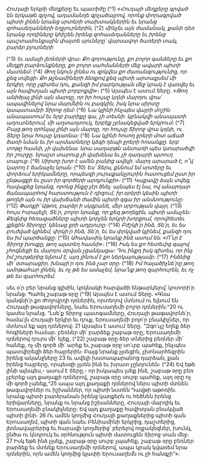 
Հուդայի երկրի մեղքերը եւ պատիժը
(^1) _«Հուդայի մեղքերը գրված են երկաթե գրչով,
ադամանդե գրչածայրով,
որոնք փորագրված պիտի լինեն նրանց սրտերի տախտակներին
եւ նրանց զոհասեղանների եղջյուրներին,_
(^2) _մինչեւ այն ժամանակ,
քանի դեռ նրանց որդիները կհիշեն իրենց զոհասեղանները
եւ իրենց պաշտամունքային փայտե սյուները՝
վարսավոր ծառերի տակ,
բարձր բլուրների_


(^3) _եւ ամայի լեռների վրա։ Քո զորությունը, քո բոլոր գանձերը
եւ քո մեղքի բարձունքները,
քո բոլոր սահմանների մեջ ավարի պիտի մատնեմ։_
(^4) _Թող նկուն լինես ու զրկվես քո ժառանգությունից, որ քեզ տվեցի։
Քո թշնամիների ձեռքով քեզ պիտի արտաքսեմ մի երկիր,
որը չգիտես դու,
քանզի իմ բարկության մեջ կրակ է վառվել
եւ այն հավիտյան պիտի բորբոքվի»։_
(^5) Այսպես է ասում Տերը.
_«Թող անիծյալ լինի այն մարդը,
որ իր հույսը կդնի մարդու վրա՝
ապավինելով նրա մարմնին ու բազկին,
իսկ նրա սիրտը կապստամբի Տիրոջ դեմ։_
(^6) _Նա կլինի ինչպես վայրի մոշին անապատում
եւ երբ բարիքը գա, չի տեսնի.
կբնակվի անապատի աղուտներում,
մի աղտաղտուկ,
երբեք չբնակեցված երկրում։_
(^7) _Բայց թող օրհնյալ լինի այն մարդը,
որ հույսը Տիրոջ վրա կդնի,
ու Տերը նրա հույսը կդառնա։_
(^8) _Նա կլինի հոսող ջրերի մոտ աճած ծառի նման
եւ իր արմատները կձգի դեպի ջրերի հոսանքը.
երբ տոթը հասնի, չի վախենա.
նրա սաղարթն անտառի պես կտարածվի իր շուրջը.
երաշտ տարուց չի վախենա
եւ չի դադարի պտուղ տալուց։_
(^9) _Սիրտը խոր է ամեն բանից ավելի.
մարդ արարած է, ո՞վ կարող է ճանաչել նրան։_
(^10) _Ես՝ Տերս, քննում եմ սրտերը
եւ փորձում երիկամները,
որպեսզի յուրաքանչյուրին հատուցեմ
ըստ իր ընթացքի եւ ըստ իր գործերի արդյունքի»։_
(^11) _Կաքավը ձայն տվեց,
հավաքեց նրանց, որոնց ինքը չէր ծնել.
այնպես էլ նա, ով անարդար ճանապարհով հարստություն է դիզում,
իր օրերի կեսին պիտի թողնի այն
ու իր վախճանի ժամին պիտի զգա իր անմտությունը։_
(^12) _Փառքի՛ Աթոռ, բարձր ի սկզբանե,
մեր սրբության վայր,_
(^13) _հույս Իսրայելի, Տե՛ր,
բոլոր նրանք, որ քեզ թողեցին, պիտի ամաչեն։
Քեզնից հեռացածները պիտի կորչեն երկրի խորքում,
որովհետեւ լքեցին Տիրոջը՝ կենաց ջրի աղբյուրը։_
(^14) _Բժշկի՛ր ինձ, Տե՛ր,
եւ ես բուժված կլինեմ,
փրկի՛ր ինձ, Տե՛ր,
եւ ես փրկված կլինեմ,
քանզի դու ես իմ պարծանքը։_
(^15) _Ահավասիկ նրանք ինձ ասում են.
«Ո՞ւր է Տիրոջ խոսքը,
թող այստեղ հասնի»։_
(^16) _Իսկ ես քո հետեւից գալով չհոգնեցի
եւ մարդու օրվան չցանկացա։
Դու ինքդ իսկ գիտես,
որ ինչ իմ շուրթերից ելնում է,
այդ լինում է քո ներկայությամբ։_
(^17) _Ինձնից մի՛ օտարացիր,
խնայի՛ր դու ինձ չար օրը։_
(^18) _Իմ հալածիչնե՛րը թող ամոթահար լինեն,
եւ ոչ թե ես ամաչեմ,
նրա՛նք թող զարհուրեն,
եւ ոչ թե ես զարհուրեմ._


սեւ օ՛ր բեր նրանց գլխին,
կրկնակի հարվածի ենթարկելով՝ կոտորի՛ր նրանց։
Պահել շաբաթ օրը
(^19) Այսպես է ասում Տերը. «Գնա կանգնի՛ր քո ժողովրդի դռներին, որտեղով մտնում ու ելնում են Հուդայի
թագավորները, նաեւ Երուսաղեմի բոլոր դռներին.^20 ու կասես նրանց. “Լսե՛ք Տիրոջ պատգամները, Հուդայի
թագավորնե՛ր, համա՛յն Հուդայի երկիր եւ դուք, Երուսաղեմի բոլո՛ր բնակիչներ, որ մտնում եք այդ դռներով։ 21 Այսպես է
ասում Տերը. “Զգո՛ւյշ եղեք ձեր հոգիների համար. բեռներ մի՛ բարձեք շաբաթ օրը, Երուսաղեմի դռներով դուրս մի՛ ելեք,
(^22) շաբաթ օրը ձեր տներից բեռներ մի՛ հանեք, ոչ մի գործ մի՛ արեք եւ շաբաթ օրը սո՛ւրբ պահեք, ինչպես պատվիրեցի ձեր
հայրերին։ Բայց նրանք չլսեցին, չխոնարհեցրին իրենց ականջները 23 եւ ավելի խստապարանոց դարձան, քան իրենց
հայրերը, որպեսզի չլսեն ինձ եւ խրատ չընդունեն։
(^24) Եվ եթե լինի այնպես,- ասում է Տերը,- որ իսկապես լսեք ինձ, շաբաթ օրը բեռ չբերեք այդ քաղաքի դռներով, շաբաթ
օրը սուրբ պահեք, այդ օրը ոչ մի գործ չանեք,^25 ապա այդ քաղաքի դռներով ներս պիտի մտնեն թագավորներ ու
իշխաններ, որ պիտի նստեն Դավթի աթոռին. նրանք պիտի բարձրանան իրենց կառքերն ու հեծնեն իրենց երիվարները,
նրանք ու նրանց իշխանները, Հուդայի մարդիկ եւ Երուսաղեմի բնակիչները։ Եվ այդ քաղաքը հավիտյան բնակված պիտի
լինի։ 26 Ու ամեն կողմից Հուդայի քաղաքներից պիտի գան Երուսաղեմ, պիտի գան նաեւ Բենիամինի երկրից, դաշտերից,
լեռնավայրերից եւ հարավի կողմերից՝ բերելով ողջակեզներ, խունկ, ընծա ու կնդրուկ եւ օրհնություն պիտի մատուցեն
Տիրոջ տան մեջ։ 27 Իսկ եթե ինձ չլսեք, շաբաթ օրը սուրբ չպահեք, շաբաթ օրը բեռներ բարձեք եւ մտնեք Երուսաղեմի
դռներով, ապա կրակ կվառեմ նրա դռներին, որն ամեն կողմից կլափի Երուսաղեմն ու չի հանգչի”»։
